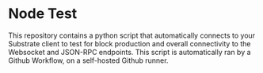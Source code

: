 # Node Test
This repository contains a python script that automatically connects to your Substrate client to test for block production and overall connectivity to the Websocket and JSON-RPC endpoints.
This script is automatically ran by a Github Workflow, on a self-hosted Github runner. 
